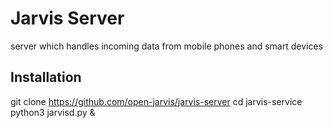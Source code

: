 # Jarvis Server

server which handles incoming data from mobile phones and smart devices


## Installation
git clone https://github.com/open-jarvis/jarvis-server
cd jarvis-service
python3 jarvisd.py &